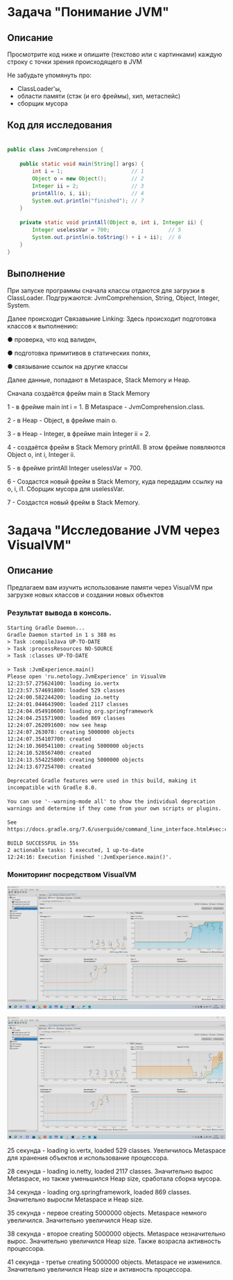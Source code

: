 # Задача "Понимание JVM"

## Описание
Просмотрите код ниже и опишите (текстово или с картинками) каждую строку с точки зрения происходящего в JVM  

Не забудьте упомянуть про: 
- ClassLoader'ы, 
- области памяти (стэк (и его фреймы), хип, метаспейс)  
- сборщик мусора

## Код для исследования
```java

public class JvmComprehension {

    public static void main(String[] args) {
        int i = 1;                      // 1
        Object o = new Object();        // 2
        Integer ii = 2;                 // 3
        printAll(o, i, ii);             // 4
        System.out.println("finished"); // 7
    }

    private static void printAll(Object o, int i, Integer ii) {
        Integer uselessVar = 700;                   // 5
        System.out.println(o.toString() + i + ii);  // 6
    }
}

```

## Выполнение

При запуске программы сначала классы отдаются для загрузки в ClassLoader. Подгружаются: JvmComprehension, String, Object, Integer, System. 

Далее происходит Связавыние Linking: Здесь происходит подготовка классов к выполнению:

● проверка, что код валиден,

● подготовка примитивов в статических полях,

● связывание ссылок на другие классы

Далее данные, попадают в  Metaspace, Stack Memory и Heap.

Сначала создаётся фрейм main в Stack Memory

1 - в фрейме main int i = 1. В Metaspace - JvmComprehension.class.

2 - в Heap - Object, в фрейме main o.

3 - в Heap - Integer, в фрейме main Integer ii = 2.

4 - создаётся фрейм в Stack Memory printAll. В этом фрейме появляются Object o, int i, Integer ii.

5 - в фрейме printAll  Integer uselessVar = 700.

6 - Создастся новый фрейм в Stack Memory, куда передадим ссылку на o, i, i1. Сборщик мусора для uselessVar.

7 - Создастся новый фрейм в Stack Memory.


# Задача "Исследование JVM через VisualVM"

## Описание
Предлагаем вам изучить использование памяти через VisualVM при загрузке новых классов и создании новых объектов

### Результат вывода в консоль.
```
Starting Gradle Daemon...
Gradle Daemon started in 1 s 388 ms
> Task :compileJava UP-TO-DATE
> Task :processResources NO-SOURCE
> Task :classes UP-TO-DATE

> Task :JvmExperience.main()
Please open 'ru.netology.JvmExperience' in VisualVm
12:23:57.275624100: loading io.vertx
12:23:57.574691800: loaded 529 classes
12:24:00.582244200: loading io.netty
12:24:01.044643900: loaded 2117 classes
12:24:04.054910600: loading org.springframework
12:24:04.251571900: loaded 869 classes
12:24:07.262091600: now see heap
12:24:07.263078: creating 5000000 objects
12:24:07.354107700: created
12:24:10.360541100: creating 5000000 objects
12:24:10.528567400: created
12:24:13.554225800: creating 5000000 objects
12:24:13.677254700: created

Deprecated Gradle features were used in this build, making it incompatible with Gradle 8.0.

You can use '--warning-mode all' to show the individual deprecation warnings and determine if they come from your own scripts or plugins.

See https://docs.gradle.org/7.6/userguide/command_line_interface.html#sec:command_line_warnings

BUILD SUCCESSFUL in 55s
2 actionable tasks: 1 executed, 1 up-to-date
12:24:16: Execution finished ':JvmExperience.main()'.
```

### Мониторинг посредством VisualVM

![task2](./Task2_1.png)

![task2](./Task2_2.png)

25 секунда - loading io.vertx, loaded 529 classes. Увеличилось Metaspace для хранения объектов и использование процессора.

28 секунда - loading io.netty, loaded 2117 classes. Значительно вырос Metaspace, но также уменьшился Heap size, сработала сборка мусора.

34 секунда - loading org.springframework, loaded 869 classes. Значительно выросли Metaspace и Heap size.

35 секунда - первое creating 5000000 objects. Metaspace немного увеличился. Значительно увеличился Heap size.

38 секунда - второе creating 5000000 objects. Metaspace незначительно вырос. Значительно увеличился Heap size. Также возрасла активность процессора.

41 секунда - третье creating 5000000 objects. Metaspace не изменился. Значительно увеличился Heap size и активность процессора.

